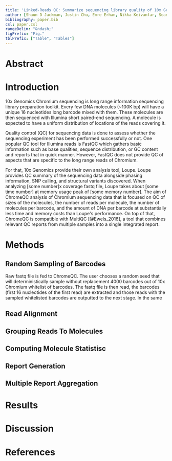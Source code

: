 ```yaml
---
title: 'Linked-Reads QC: Summarize sequencing library quality of 10x Genomics Chromium linked reads'
author: [Shaun D Jackman, Justin Chu, Emre Erhan, Nikka Keivanfar, Sean La, Swapna Menon, Tatyana Mozgacheva, Baraa Orabi, Chen Yang, Hamid Younesy]
bibliography: paper.bib
csl: paper.csl
rangeDelim: "&ndash;"
figPrefix: "Fig."
tblPrefix: ["Table", "Tables"]
---
```


# Abstract

# Introduction
10x Genomics Chromium sequencing is long range information sequencing library preparation toolkit. Every few DNA molecules (~100K bp) will have a unique 16 nucleotides long barcode mixed with them. These molecules are then sequenced with Illumina short paired-end sequencing. A molecule is expected to have a uniform distribution of locations of the reads covering it.

Quality control (QC) for sequencing data is done to assess whether the sequencing experiment has been performed successfully or not. One popular QC tool for Illumina reads is FastQC which gathers basic information such as base qualities, sequence distribution, or GC content and reports that in quick manner. However, FastQC does not provide QC of aspects that are specific to the long range reads of Chromium.

For that, 10x Genomics provide their own analysis tool, Loupe. Loupe provides QC summary of the sequencing data alongside phasing information, SNP calling, and structural variants discovered. When analyzing [some number]x coverage fastq file, Loupe takes about [some time number] at memory usage peak of [some memory number]. The aim of ChromeQC analysis of Chromium sequencing data that is focused on QC of sizes of the molecules, the number of reads per molecule, the number of molecules per barcode, and the amount of DNA per barcode at substantially less time and memory costs than Loupe's performance. On top of that, ChromeQC is compatible with MultiQC [@Ewels_2016], a tool that combines relevant QC reports from multiple samples into a single integrated report.

# Methods

## Random Sampling of Barcodes
Raw fastq file is fed to ChromeQC. The user chooses a random seed that will deterministically sample without replacement 4000 barcodes out of 10x Chromium whitelist of barcodes. The fastq file is then read, the barcodes (first 16 nucleotides of the first read) are extracted and those reads with the sampled whitelisted barcodes are outputted to the next stage. In the same 
## Read Alignment

## Grouping Reads To Molecules

## Computing Molecule Statistisc

## Report Generation

## Multiple Report Aggregation
# Results

# Discussion

# References
